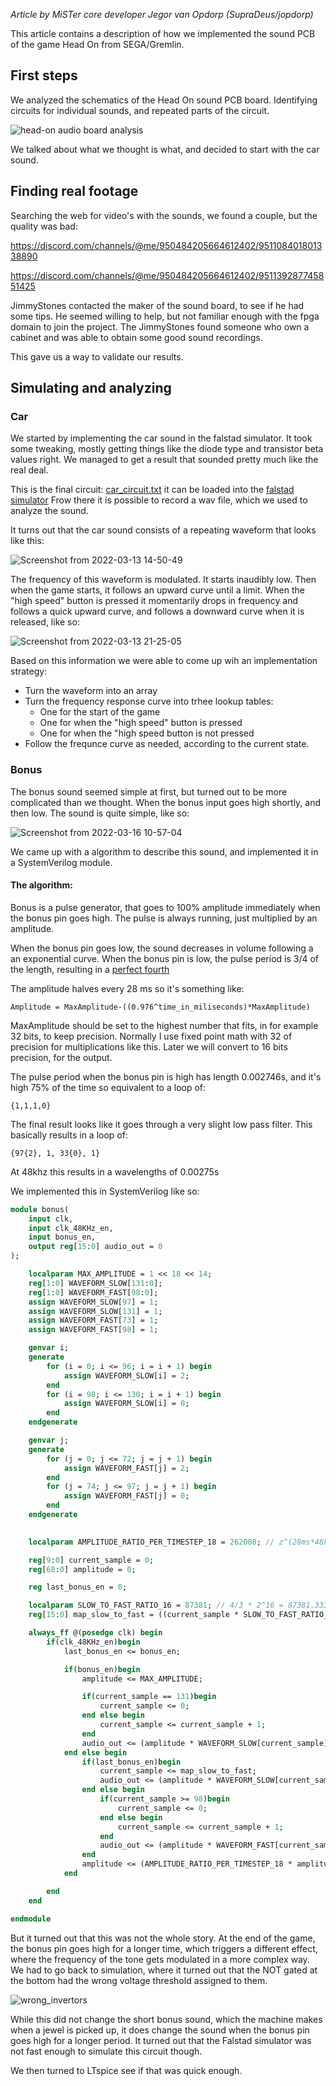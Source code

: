 *Article by MiSTer core developer Jegor van Opdorp (SupraDeus/jopdorp)*

This article contains a description of how we implemented the sound PCB of the game Head On from SEGA/Gremlin.

## First steps
We analyzed the schematics of the Head On sound PCB board. Identifying circuits for individual sounds, and repeated parts of the circuit.

![head-on audio board analysis](img/headon_schem.png)

We talked about what we thought is what, and decided to start with the car sound.

## Finding real footage
Searching the web for video's with the sounds, we found a couple, but the quality was bad:

https://discord.com/channels/@me/950484205664612402/951108401801338890

https://discord.com/channels/@me/950484205664612402/951139287745851425

JimmyStones contacted the maker of the sound board, to see if he had some tips. He seemed willing to help, but not familiar enough with the fpga domain to join the project. The JimmyStones found someone who own a cabinet and was able to obtain some good sound recordings.

This gave us a way to validate our results.

## Simulating and analyzing

### Car
We started by implementing the car sound in the falstad simulator. It took some tweaking, mostly getting things like the diode type and transistor beta values right. We managed to get a result that sounded pretty much like the real deal.

This is the final circuit:
[car_circuit.txt](https://github.com/MiSTer-devel/Main_MiSTer/files/8336074/car_circuit.txt) it can be loaded into the [falstad simulator](https://www.falstad.com/circuit/) Frow there it is possible to record a wav file, which we used to analyze the sound.

It turns out that the car sound consists of a repeating waveform that looks like this:

![Screenshot from 2022-03-13 14-50-49](img/headon_car_waveform.png)

The frequency of this waveform is modulated. It starts inaudibly low. Then when the game starts, it follows an upward curve until a limit. When the "high speed" button is pressed it momentarily drops in frequency and follows a quick upward curve, and follows a downward curve when it is released, like so:

![Screenshot from 2022-03-13 21-25-05](img/headon_curve_waveform.png)

Based on this information we were able to come up wih an implementation strategy:

* Turn the waveform into an array
* Turn the frequency response curve into trhee lookup tables:
    * One for the start of the game
    * One for when the "high speed" button is pressed
    * One for when the "high speed button is not pressed
* Follow the frequnce curve as needed, according to the current state.

### Bonus
The bonus sound seemed simple at first, but turned out to be more complicated than we thought. When the bonus input goes high shortly, and then low. The sound is quite simple, like so:

![Screenshot from 2022-03-16 10-57-04](img/headon_bonus_waveform.png)

We came up with a algorithm to describe this sound, and implemented it in a SystemVerilog module.

#### The algorithm:

Bonus is a pulse generator, that goes to 100% amplitude immediately when the bonus pin goes high. The pulse is always running, just multiplied by an amplitude.

When the bonus pin goes low, the sound decreases in volume following a an exponential curve. When the bonus pin is low, the pulse period is 3/4 of the length, resulting in a [perfect fourth](https://en.wikipedia.org/wiki/Perfect_fourth)

The amplitude halves every 28 ms so it's something like:

`Amplitude = MaxAmplitude-((0.976^time_in_miliseconds)*MaxAmplitude)`

MaxAmplitude should be set to the highest number that fits, in for example 32 bits, to keep precision. Normally I use fixed point math with 32 of precision for multiplications like this. Later we will convert to 16 bits precision, for the output.

The pulse period when the bonus pin is high has length 0.002746s, and it's high 75% of the time so equivalent to a loop of:

`{1,1,1,0}`

The final result looks like it goes through a very slight low pass filter. This basically results in a loop of:

`{97{2}, 1, 33{0}, 1} `

At 48khz this results in a wavelengths of 0.00275s

We implemented this in SystemVerilog like so:

```sv
module bonus(
    input clk,
    input clk_48KHz_en,
    input bonus_en,
    output reg[15:0] audio_out = 0
);

    localparam MAX_AMPLITUDE = 1 << 18 << 14;
    reg[1:0] WAVEFORM_SLOW[131:0];
    reg[1:0] WAVEFORM_FAST[98:0];
    assign WAVEFORM_SLOW[97] = 1;
    assign WAVEFORM_SLOW[131] = 1;
    assign WAVEFORM_FAST[73] = 1;
    assign WAVEFORM_FAST[98] = 1;

    genvar i;
    generate
        for (i = 0; i <= 96; i = i + 1) begin
            assign WAVEFORM_SLOW[i] = 2;
        end
        for (i = 98; i <= 130; i = i + 1) begin
            assign WAVEFORM_SLOW[i] = 0;
        end
    endgenerate

    genvar j;
    generate
        for (j = 0; j <= 72; j = j + 1) begin
            assign WAVEFORM_FAST[j] = 2;
        end
        for (j = 74; j <= 97; j = j + 1) begin
            assign WAVEFORM_FAST[j] = 0;
        end
    endgenerate
    

    localparam AMPLITUDE_RATIO_PER_TIMESTEP_18 = 262008; // z^(28ms*48khz) = 0.5, so z = 0.99948, 0.99948 * 2^18 = 262008

    reg[9:0] current_sample = 0;
    reg[68:0] amplitude = 0;

    reg last_bonus_en = 0;

    localparam SLOW_TO_FAST_RATIO_16 = 87381; // 4/3 * 2^16 = 87381.3333333
    reg[15:0] map_slow_to_fast = ((current_sample * SLOW_TO_FAST_RATIO_16) >> 16);

    always_ff @(posedge clk) begin
        if(clk_48KHz_en)begin
            last_bonus_en <= bonus_en;

            if(bonus_en)begin
                amplitude <= MAX_AMPLITUDE;

                if(current_sample == 131)begin
                    current_sample <= 0;
                end else begin
                    current_sample <= current_sample + 1;
                end
                audio_out <= (amplitude * WAVEFORM_SLOW[current_sample]) >> 18;
            end else begin 
                if(last_bonus_en)begin
                    current_sample <= map_slow_to_fast;
                    audio_out <= (amplitude * WAVEFORM_SLOW[current_sample]) >> 18;
                end else begin
                    if(current_sample >= 98)begin
                        current_sample <= 0;
                    end else begin
                        current_sample <= current_sample + 1;
                    end
                    audio_out <= (amplitude * WAVEFORM_FAST[current_sample]) >> 18;
                end
                amplitude <= (AMPLITUDE_RATIO_PER_TIMESTEP_18 * amplitude) >> 18;
            end

        end 
    end

endmodule
```

But it turned out that this was not the whole story. At the end of the game, the bonus pin goes high for a longer time, which triggers a different effect, where the frequency of the tone gets modulated in a more complex way. We had to go back to simulation, where it turned out that the NOT gated at the bottom had the wrong voltage threshold assigned to them.

![wrong_invertors](img/wrong_inverters.png)


While this did not change the short bonus sound, which the machine makes when a jewel is picked up, it does change the sound when the bonus pin goes high for a longer period. It turned out that the Falstad simulator was not fast enough to simulate this circuit though.

We then turned to LTspice see if that was quick enough.
